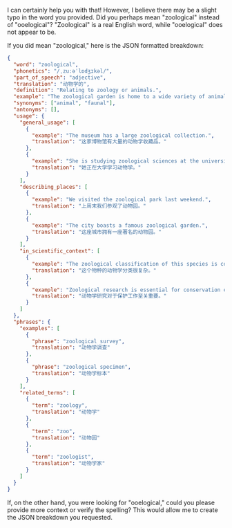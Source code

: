 I can certainly help you with that! However, I believe there may be a slight typo in the word you provided. Did you perhaps mean "zoological" instead of "ooelogical"? "Zoological" is a real English word, while "ooelogical" does not appear to be.

If you did mean "zoological," here is the JSON formatted breakdown:

```json
{
  "word": "zoological",
  "phonetics": "/ˌzuːəˈlɒdʒɪkəl/",
  "part_of_speech": "adjective",
  "translation": "动物学的",
  "definition": "Relating to zoology or animals.",
  "example": "The zoological garden is home to a wide variety of animals.",
  "synonyms": ["animal", "faunal"],
  "antonyms": [],
  "usage": {
    "general_usage": [
      {
        "example": "The museum has a large zoological collection.",
        "translation": "这家博物馆有大量的动物学收藏品。"
      },
      {
        "example": "She is studying zoological sciences at the university.",
        "translation": "她正在大学学习动物学。"
      }
    ],
    "describing_places": [
      {
        "example": "We visited the zoological park last weekend.",
        "translation": "上周末我们参观了动物园。"
      },
      {
        "example": "The city boasts a famous zoological garden.",
        "translation": "这座城市拥有一座著名的动物园。"
      }
    ],
    "in_scientific_context": [
      {
        "example": "The zoological classification of this species is complex.",
        "translation": "这个物种的动物学分类很复杂。"
      },
      {
        "example": "Zoological research is essential for conservation efforts.",
        "translation": "动物学研究对于保护工作至关重要。"
      }
    ]
  },
  "phrases": {
    "examples": [
      {
        "phrase": "zoological survey",
        "translation": "动物学调查"
      },
      {
        "phrase": "zoological specimen",
        "translation": "动物学标本"
      }
    ],
    "related_terms": [
      {
        "term": "zoology",
        "translation": "动物学"
      },
      {
        "term": "zoo",
        "translation": "动物园"
      },
      {
        "term": "zoologist",
        "translation": "动物学家"
      }
    ]
  }
}
```

If, on the other hand, you were looking for "ooelogical," could you please provide more context or verify the spelling? This would allow me to create the JSON breakdown you requested.
 